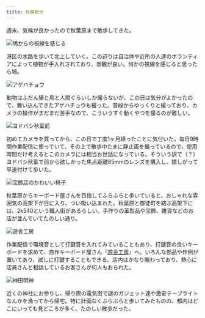 ```yaml
---
title: 秋葉散歩
---
```

週末、気候が良かったので秋葉原まで散歩してきた。

![](https://lh3.googleusercontent.com/SBoIRXH4PTEMLIz9ldsd3S2s_LIYzIhMRJ3v08ifIEfLCQfTJV1Gchu8lI7idKWeR3WgffbUqxS5kWTLpce8aLe_BbuK6e0m4znlD6Y0SMOx4STPt0wpzXvXLiS5Ly-JIpyqi2zJA-4LjKm7Qe3awa25ZtSehuKbXPTwtOM4mG3MgRPLeyhIZsR8LRpTsw "鳩からの視線を感じる")

港区の水路を歩いて北上していく。この辺りは自治体や近所の人達のボランティアによって植物が手入れされており、景観が良い。何かの視線を感じると思ったら鳩。

![](https://lh6.googleusercontent.com/g4WnppQ8_Lfg9B_anfkg5SQVzIHzWjVfHgqVHQ-01MpGG1ul6Iq2QdWX7CGUuCS99fhuxaXkKF_qxO4OvmYpOPaZejPqrkk27k4CZBI1YYWIFh4iNhiqaNOMbhRtYyREWgxY_9tXNifo9D8ZMAurYW-iRgctfY2ENA7kIbp45yn6fJ7i6dUg0fkAf_vjog "アゲハチョウ")

動物はふだん猫と鳥と人間ぐらいしか撮らないが、この日は気分がよかったので、舞い込んできたアゲハチョウも撮った。普段からゆっくりと撮っており、カメラの操作がまだまだ苦手なので、こういうすぐ動くやつを撮るのが難しい。

![](https://lh5.googleusercontent.com/4Rocc_aVAsHZ4mtMQx03fvpimFSOX02XSp2NAFRSiMFFHIaM8f3gUSwGJdRdTAwWo-6hvDdymgQfw7wY-lrQLYe5x8y-eqk9s4DxkoY4fXODT4284XQFD-dstUqhXCxlNECuzZDpSyyKvQe9BUtHg6YuirGoWVsraUZSY6HXUmIamPBAmXhe_GZ7vZojnA "ヨドバシ秋葉前")

初めてカメラを買ってから、この日で丁度1ヶ月経ったことに気付いた。毎日9時間作業配信に使っていて、その上で散歩中たまに静止画を撮っているので、使用時間だけ考えるとこのカメラには相当お世話になっている。そういう訳で（？）ヨドバシ秋葉で前から欲しかった焦点距離85mmのレンズを購入し、嬉しがって早速付けて歩いた。

![](https://lh6.googleusercontent.com/Zfd9dawNnfduC5TudXzAS68s6lM8EDU8t3B32CMVkv226zhHHz99wP_soZ3tY1RF4-AO2QGHD5YR1CHgzPKS56xMki1vu6WbrXhPcjX_dD0BQG8R42Lt_Iw5JJBr4IDAJ03OGYZbFjDfrRd8aZ5euAbc8l5oKMPCNoCwZJWVihxj5WIAfSvEopETuBv5ow "宝飾店のかわいい椅子")

秋葉原からキーボード屋さんを目指してふらふらと歩いていると、おしゃれな雰囲気の高架下が目に入り、つい吸い込まれた。秋葉原と御徒町を結ぶ高架下には、2k540という職人街があるらしい。手作りの革製品や宝飾、雑貨などのお店が並んでいてたのしい通り。

![](https://lh6.googleusercontent.com/UprsbBUS6bHzc5H3btafqnt7fegoofAchqJKWEmmf7MzF7CZJM4koNVY7djBzm7JVZnv64iTHMQTgib4kI_VKAKBHfnMNpmqNwg7QvVOcJNLZck8BkCOy9LCE9u5rTROMche5NCKHt1VRyqhvsEoJzTOiC7XiGBHWKucv4mElEZCVOLRcalXAon84zeyYg "遊舎工房")

作業配信で環境音として打鍵音を入れてみていることもあり、打鍵音の良いキーボードを求めて、自作キーボード屋さん『[遊舎工房](https://yushakobo.jp/)』へ。いろんな部品や作例が置いてあり、試しに打鍵することもできる。店内はかなり賑わっており、熱心に店員さんと相談しているお客さんが何人もおられた。

![](https://lh5.googleusercontent.com/t2UjA-Ca1Wt5sHm7Thv3cURacQzk3UqnFhr0BeSElcgOyzv0e7pDcBNn_EME6jpkHJh5UDI0FYJ6elwagcBu4_LXge68gsQeIdWhgNXFz28N56pZnGFX9KxMKR1hnwBEi-3c6DesxLPzUFwWWal2k0CVpue12HACOA3cbC8zIAxtaVON3a6uMD8HTnAcRQ "神田明神")

近くの神社にお参りし、帰り際の電気街で謎のガジェット達や激安テープライトなんかを漁ってから帰宅。特に計画なくぶらぶらと歩いてみたものの、都内はどこにいっても見どころが多く、たのしい散歩だった。

